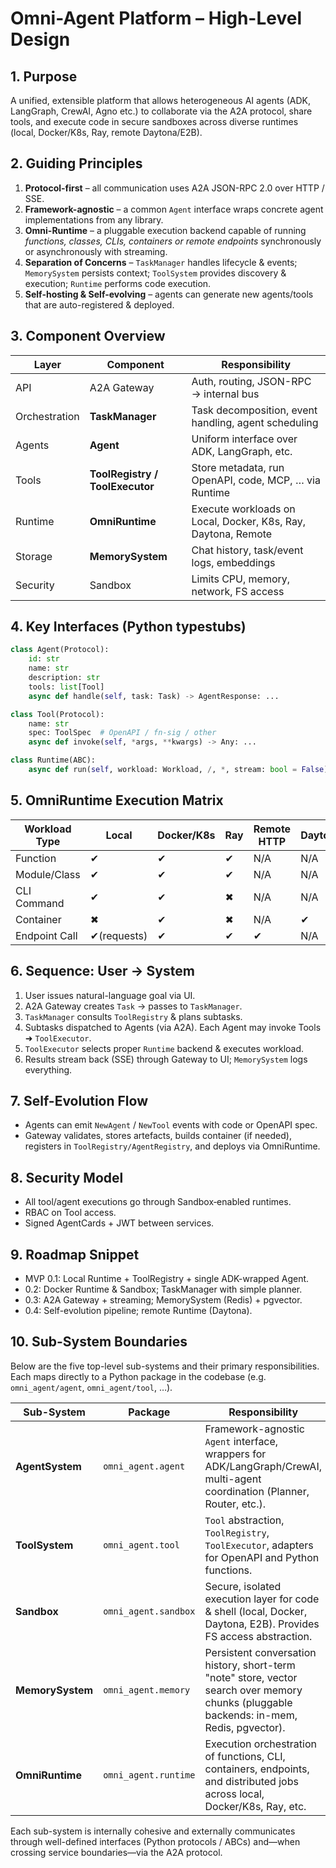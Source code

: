 # Omni-Agent Platform – High-Level Design

## 1. Purpose
A unified, extensible platform that allows heterogeneous AI agents (ADK, LangGraph, CrewAI, Agno etc.) to collaborate via the A2A protocol, share tools, and execute code in secure sandboxes across diverse runtimes (local, Docker/K8s, Ray, remote Daytona/E2B).

## 2. Guiding Principles
1. **Protocol-first** – all communication uses A2A JSON-RPC 2.0 over HTTP / SSE.
2. **Framework-agnostic** – a common `Agent` interface wraps concrete agent implementations from any library.
3. **Omni-Runtime** – a pluggable execution backend capable of running *functions, classes, CLIs, containers or remote endpoints* synchronously or asynchronously with streaming.
4. **Separation of Concerns** – `TaskManager` handles lifecycle & events; `MemorySystem` persists context; `ToolSystem` provides discovery & execution; `Runtime` performs code execution.
5. **Self-hosting & Self-evolving** – agents can generate new agents/tools that are auto-registered & deployed.

## 3. Component Overview
| Layer | Component | Responsibility |
|-------|-----------|----------------|
| API   | A2A Gateway | Auth, routing, JSON-RPC → internal bus |
| Orchestration | **TaskManager** | Task decomposition, event handling, agent scheduling |
| Agents | **Agent** | Uniform interface over ADK, LangGraph, etc. |
| Tools  | **ToolRegistry / ToolExecutor** | Store metadata, run OpenAPI, code, MCP, … via Runtime |
| Runtime | **OmniRuntime** | Execute workloads on Local, Docker, K8s, Ray, Daytona, Remote |
| Storage | **MemorySystem** | Chat history, task/event logs, embeddings |
| Security | Sandbox | Limits CPU, memory, network, FS access |

## 4. Key Interfaces (Python typestubs)
```python
class Agent(Protocol):
    id: str
    name: str
    description: str
    tools: list[Tool]
    async def handle(self, task: Task) -> AgentResponse: ...
```
```python
class Tool(Protocol):
    name: str
    spec: ToolSpec  # OpenAPI / fn-sig / other
    async def invoke(self, *args, **kwargs) -> Any: ...
```
```python
class Runtime(ABC):
    async def run(self, workload: Workload, /, *, stream: bool = False) -> RuntimeResult: ...
```
## 5. OmniRuntime Execution Matrix
| Workload Type | Local | Docker/K8s | Ray | Remote HTTP | Daytona |
|---------------|-------|-----------|-----|-------------|---------|
| Function | ✔ | ✔ | ✔ | N/A | N/A |
| Module/Class | ✔ | ✔ | ✔ | N/A | N/A |
| CLI Command | ✔ | ✔ | ✖ | N/A | N/A |
| Container | ✖ | ✔ | ✖ | N/A | ✔ |
| Endpoint Call | ✔(requests) | ✔ | ✔ | ✔ | N/A |

## 6. Sequence: User → System
1. User issues natural-language goal via UI.
2. A2A Gateway creates `Task` → passes to `TaskManager`.
3. `TaskManager` consults `ToolRegistry` & plans subtasks.
4. Subtasks dispatched to Agents (via A2A). Each Agent may invoke Tools ➜ `ToolExecutor`.
5. `ToolExecutor` selects proper `Runtime` backend & executes workload.
6. Results stream back (SSE) through Gateway to UI; `MemorySystem` logs everything.

## 7. Self-Evolution Flow
* Agents can emit `NewAgent` / `NewTool` events with code or OpenAPI spec.
* Gateway validates, stores artefacts, builds container (if needed), registers in `ToolRegistry/AgentRegistry`, and deploys via OmniRuntime.

## 8. Security Model
* All tool/agent executions go through Sandbox‐enabled runtimes.
* RBAC on Tool access.
* Signed AgentCards + JWT between services.

## 9. Roadmap Snippet
* MVP 0.1: Local Runtime + ToolRegistry + single ADK-wrapped Agent.
* 0.2: Docker Runtime & Sandbox; TaskManager with simple planner.
* 0.3: A2A Gateway + streaming; MemorySystem (Redis) + pgvector.
* 0.4: Self-evolution pipeline; remote Runtime (Daytona).

## 10. Sub-System Boundaries

Below are the five top-level sub-systems and their primary responsibilities.  Each maps directly to a Python package in the codebase (e.g. `omni_agent/agent`, `omni_agent/tool`, …).

| Sub-System | Package | Responsibility |
|------------|---------|----------------|
| **AgentSystem** | `omni_agent.agent` | Framework-agnostic `Agent` interface, wrappers for ADK/LangGraph/CrewAI, multi-agent coordination (Planner, Router, etc.). |
| **ToolSystem** | `omni_agent.tool` | `Tool` abstraction, `ToolRegistry`, `ToolExecutor`, adapters for OpenAPI and Python functions. |
| **Sandbox** | `omni_agent.sandbox` | Secure, isolated execution layer for code & shell (local, Docker, Daytona, E2B). Provides FS access abstraction. |
| **MemorySystem** | `omni_agent.memory` | Persistent conversation history, short-term "note" store, vector search over memory chunks (pluggable backends: in-mem, Redis, pgvector). |
| **OmniRuntime** | `omni_agent.runtime` | Execution orchestration of functions, CLI, containers, endpoints, and distributed jobs across local, Docker/K8s, Ray, etc. |

Each sub-system is internally cohesive and externally communicates through well-defined interfaces (Python protocols / ABCs) and—when crossing service boundaries—via the A2A protocol.



